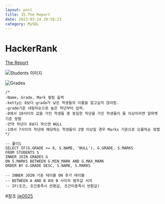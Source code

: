 ```yaml
---
layout: post
title: 35.The Report
date: 2023-03-24 20:58:23 
category: MySQL
---
```


# HackerRank 
[The Report](https://www.hackerrank.com/challenges/the-report/problem?isFullScreen=true)    

![Students 이미지](https://s3.amazonaws.com/hr-challenge-images/12891/1443818166-a5c852caa0-1.png)  

![Grades](https://s3.amazonaws.com/hr-challenge-images/12891/1443818137-69b76d805c-2.png)

```MySQL
/*
-Name, Grade, Mark 컬럼 출력
-ketty는 8보다 grade가 낮은 학생들의 이름을 알고싶지 않아함.
-grade기준 내림차순으로 높은 학년부터 입력. 
-8에서 10사이의 값을 가진 학생들 중 동일한 학년을 가진 학생들이 둘 이상이라면 알파벳 기준 정렬
-만약 학년이 8보다 작으면 NULL
-1에서 7사이의 학년에 해당하는 학생들이 2명 이상일 경우 Marks 기준으로 오름차순 정렬
*/

-- 풀이1
SELECT IF(G.GRADE >= 8, S.NAME, 'NULL'), G.GRADE, S.MARKS
FROM STUDENTS S
INNER JOIN GRADES G
ON S.MARKS BETWEEN G.MIN_MARK AND G.MAX_MARK
ORDER BY G.GRADE DESC, S.NAME, S.MARKS

-- INNER JOIN 기준 테이블 ON 추가 테이블
-- BETWEEN A AND B A와 B 사이의 범주값 서치
-- IF(조건, 조건충족시 반환값, 조건미충족시 반환값)

``` 
#참조
[jie0025](https://jie0025.tistory.com/206)